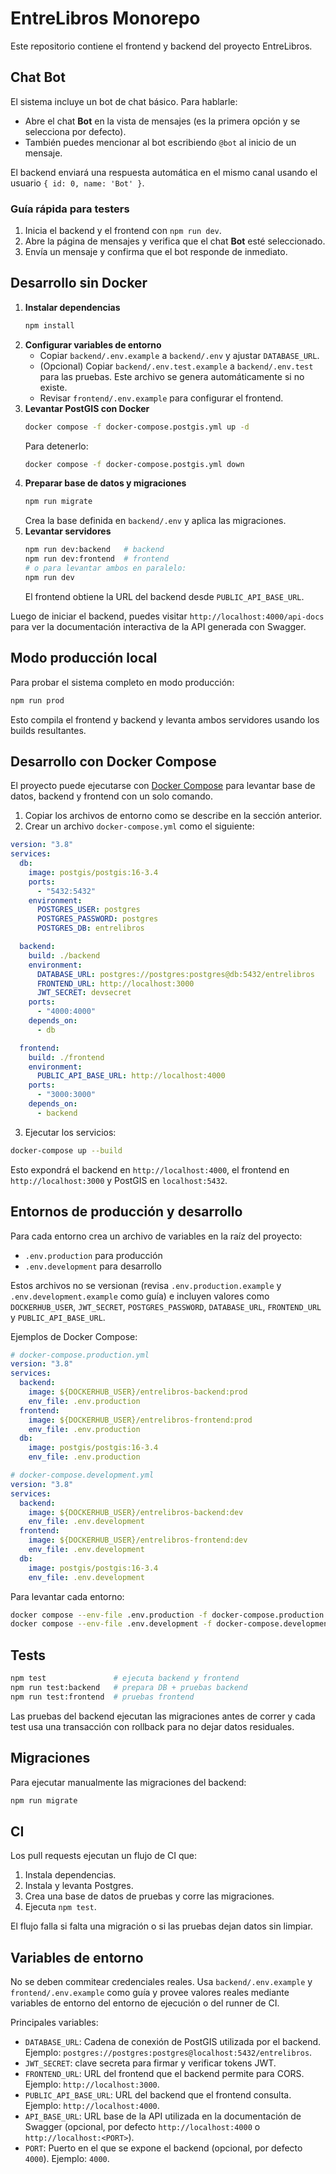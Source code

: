 # EntreLibros Monorepo

Este repositorio contiene el frontend y backend del proyecto EntreLibros.

## Chat Bot

El sistema incluye un bot de chat básico. Para hablarle:

- Abre el chat **Bot** en la vista de mensajes (es la primera opción y se selecciona por defecto).
- También puedes mencionar al bot escribiendo `@bot` al inicio de un mensaje.

El backend enviará una respuesta automática en el mismo canal usando el usuario `{ id: 0, name: 'Bot' }`.

### Guía rápida para testers

1. Inicia el backend y el frontend con `npm run dev`.
2. Abre la página de mensajes y verifica que el chat **Bot** esté seleccionado.
3. Envía un mensaje y confirma que el bot responde de inmediato.

## Desarrollo sin Docker

1. **Instalar dependencias**
   ```bash
   npm install
   ```
2. **Configurar variables de entorno**
   - Copiar `backend/.env.example` a `backend/.env` y ajustar `DATABASE_URL`.
   - (Opcional) Copiar `backend/.env.test.example` a `backend/.env.test` para las pruebas. Este archivo se genera automáticamente si no existe.
   - Revisar `frontend/.env.example` para configurar el frontend.
3. **Levantar PostGIS con Docker**
   ```bash
   docker compose -f docker-compose.postgis.yml up -d
   ```
   Para detenerlo:
   ```bash
   docker compose -f docker-compose.postgis.yml down
   ```
4. **Preparar base de datos y migraciones**
   ```bash
   npm run migrate
   ```
   Crea la base definida en `backend/.env` y aplica las migraciones.
5. **Levantar servidores**
   ```bash
   npm run dev:backend   # backend
   npm run dev:frontend  # frontend
   # o para levantar ambos en paralelo:
   npm run dev
   ```
   El frontend obtiene la URL del backend desde `PUBLIC_API_BASE_URL`.

Luego de iniciar el backend, puedes visitar `http://localhost:4000/api-docs` para ver la documentación interactiva de la API generada con Swagger.

## Modo producción local

Para probar el sistema completo en modo producción:

```bash
npm run prod
```

Esto compila el frontend y backend y levanta ambos servidores usando los builds resultantes.

## Desarrollo con Docker Compose

El proyecto puede ejecutarse con [Docker Compose](https://docs.docker.com/compose/) para levantar base de datos, backend y frontend con un solo comando.

1. Copiar los archivos de entorno como se describe en la sección anterior.
2. Crear un archivo `docker-compose.yml` como el siguiente:

```yaml
version: "3.8"
services:
  db:
    image: postgis/postgis:16-3.4
    ports:
      - "5432:5432"
    environment:
      POSTGRES_USER: postgres
      POSTGRES_PASSWORD: postgres
      POSTGRES_DB: entrelibros

  backend:
    build: ./backend
    environment:
      DATABASE_URL: postgres://postgres:postgres@db:5432/entrelibros
      FRONTEND_URL: http://localhost:3000
      JWT_SECRET: devsecret
    ports:
      - "4000:4000"
    depends_on:
      - db

  frontend:
    build: ./frontend
    environment:
      PUBLIC_API_BASE_URL: http://localhost:4000
    ports:
      - "3000:3000"
    depends_on:
      - backend
```

3. Ejecutar los servicios:

```bash
docker-compose up --build
```

Esto expondrá el backend en `http://localhost:4000`, el frontend en `http://localhost:3000` y PostGIS en `localhost:5432`.

## Entornos de producción y desarrollo

Para cada entorno crea un archivo de variables en la raíz del proyecto:

- `.env.production` para producción
- `.env.development` para desarrollo

Estos archivos no se versionan (revisa `.env.production.example` y `.env.development.example` como guía) e incluyen valores como `DOCKERHUB_USER`, `JWT_SECRET`, `POSTGRES_PASSWORD`, `DATABASE_URL`, `FRONTEND_URL` y `PUBLIC_API_BASE_URL`.

Ejemplos de Docker Compose:

```yaml
# docker-compose.production.yml
version: "3.8"
services:
  backend:
    image: ${DOCKERHUB_USER}/entrelibros-backend:prod
    env_file: .env.production
  frontend:
    image: ${DOCKERHUB_USER}/entrelibros-frontend:prod
    env_file: .env.production
  db:
    image: postgis/postgis:16-3.4
    env_file: .env.production
```

```yaml
# docker-compose.development.yml
version: "3.8"
services:
  backend:
    image: ${DOCKERHUB_USER}/entrelibros-backend:dev
    env_file: .env.development
  frontend:
    image: ${DOCKERHUB_USER}/entrelibros-frontend:dev
    env_file: .env.development
  db:
    image: postgis/postgis:16-3.4
    env_file: .env.development
```

Para levantar cada entorno:

```bash
docker compose --env-file .env.production -f docker-compose.production.yml up -d
docker compose --env-file .env.development -f docker-compose.development.yml up -d
```

## Tests

```bash
npm test               # ejecuta backend y frontend
npm run test:backend   # prepara DB + pruebas backend
npm run test:frontend  # pruebas frontend
```

Las pruebas del backend ejecutan las migraciones antes de correr y cada test usa una transacción con rollback para no dejar datos residuales.

## Migraciones

Para ejecutar manualmente las migraciones del backend:

```bash
npm run migrate
```

## CI

Los pull requests ejecutan un flujo de CI que:

1. Instala dependencias.
2. Instala y levanta Postgres.
3. Crea una base de datos de pruebas y corre las migraciones.
4. Ejecuta `npm test`.

El flujo falla si falta una migración o si las pruebas dejan datos sin limpiar.

## Variables de entorno

No se deben commitear credenciales reales. Usa `backend/.env.example` y `frontend/.env.example` como guía y provee valores reales mediante variables de entorno del entorno de ejecución o del runner de CI.

Principales variables:

- `DATABASE_URL`: Cadena de conexión de PostGIS utilizada por el backend. Ejemplo: `postgres://postgres:postgres@localhost:5432/entrelibros`.
- `JWT_SECRET`: clave secreta para firmar y verificar tokens JWT.
- `FRONTEND_URL`: URL del frontend que el backend permite para CORS. Ejemplo: `http://localhost:3000`.
- `PUBLIC_API_BASE_URL`: URL del backend que el frontend consulta. Ejemplo: `http://localhost:4000`.
- `API_BASE_URL`: URL base de la API utilizada en la documentación de Swagger (opcional, por defecto `http://localhost:4000` o `http://localhost:<PORT>`).
- `PORT`: Puerto en el que se expone el backend (opcional, por defecto `4000`). Ejemplo: `4000`.
